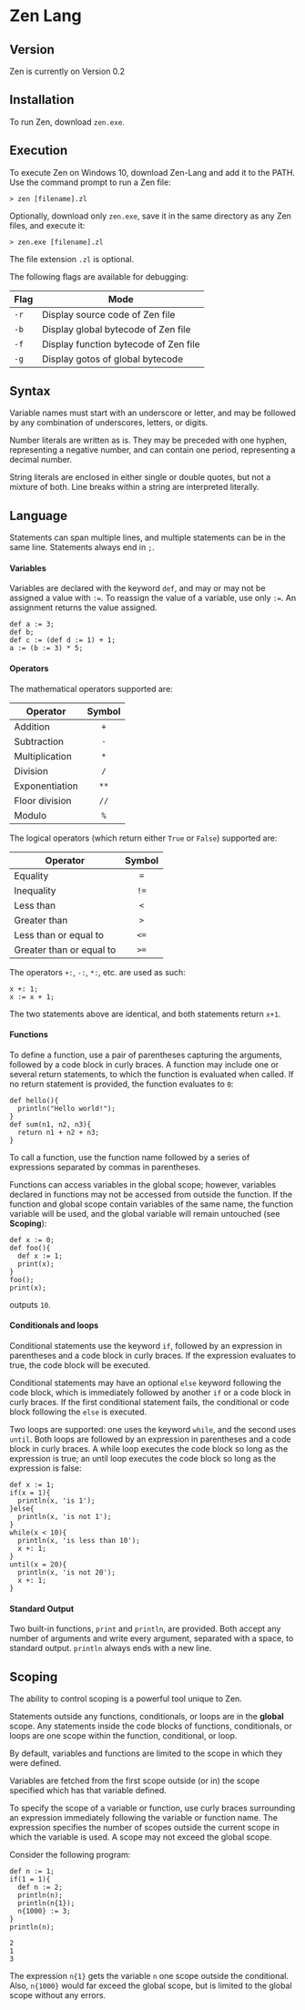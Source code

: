 # Zen Lang

## Version

Zen is currently on Version 0.2

## Installation

To run Zen, download `zen.exe`.

## Execution

To execute Zen on Windows 10, download Zen-Lang and add it to the PATH. Use the command prompt to run a Zen file:
```
> zen [filename].zl
```

Optionally, download only `zen.exe`, save it in the same directory as any Zen files, and execute it:

```
> zen.exe [filename].zl
```

The file extension `.zl` is optional.

The following flags are available for debugging:

Flag|Mode
-|-
`-r`|Display source code of Zen file
`-b`|Display global bytecode of Zen file
`-f`|Display function bytecode of Zen file
`-g`|Display gotos of global bytecode

## Syntax

Variable names must start with an underscore or letter, and may be followed by any combination of underscores, letters, or digits.

Number literals are written as is. They may be preceded with one hyphen, representing a negative number, and can contain one period, representing a decimal number.

String literals are enclosed in either single or double quotes, but not a mixture of both. Line breaks within a string are interpreted literally.

## Language

Statements can span multiple lines, and multiple statements can be in the same line. Statements always end in `;`.

#### Variables
Variables are declared with the keyword `def`, and may or may not be assigned a value with `:=`. To reassign the value of a variable, use only `:=`. An assignment returns the value assigned.
```
def a := 3;
def b;
def c := (def d := 1) + 1;
a := (b := 3) * 5;
```
#### Operators
The mathematical operators supported are:

Operator|Symbol
-|:-:
Addition|`+`
Subtraction|`-`
Multiplication|`*`
Division|`/`
Exponentiation|`**`
Floor division|`//`
Modulo|`%`

The logical operators (which return either `True` or `False`) supported are:

|Operator|Symbol|
-|:-:
Equality|`=`
Inequality|`!=`
Less than|`<`
Greater than|`>`
Less than or equal to|`<=`
Greater than or equal to|`>=`

The operators `+:`, `-:`, `*:`, etc. are used as such:
```
x +: 1;
x := x + 1;
```
The two statements above are identical, and both statements return `x+1`.

#### Functions
To define a function, use a pair of parentheses capturing the arguments, followed by a code block in curly braces. A function may include one or several return statements, to which the function is evaluated when called. If no return statement is provided, the function evaluates to `0`:
```
def hello(){
  println("Hello world!");
}
def sum(n1, n2, n3){
  return n1 + n2 + n3;
}
```
To call a function, use the function name followed by a series of expressions separated by commas in parentheses.

Functions can access variables in the global scope; however, variables declared in functions may not be accessed from outside the function. If the function and global scope contain variables of the same name, the function variable will be used, and the global variable will remain untouched (see **Scoping**):

```
def x := 0;
def foo(){
  def x := 1;
  print(x);
}
foo();
print(x);
```
outputs `10`.

#### Conditionals and loops
Conditional statements use the keyword `if`, followed by an expression in parentheses and a code block in curly braces. If the expression evaluates to true, the code block will be executed.

Conditional statements may have an optional `else` keyword following the code block, which is immediately followed by another `if` or a code block in curly braces. If the first conditional statement fails, the conditional or code block following the `else` is executed.

Two loops are supported: one uses the keyword `while`, and the second uses `until`. Both loops are followed by an expression in parentheses and a code block in curly braces. A while loop executes the code block so long as the expression is true; an until loop executes the code block so long as the expression is false:
```
def x := 1;
if(x = 1){
  println(x, 'is 1');
}else{
  println(x, 'is not 1');
}
while(x < 10){
  println(x, 'is less than 10');
  x +: 1;
}
until(x = 20){
  println(x, 'is not 20');
  x +: 1;
}
```
#### Standard Output
Two built-in functions, `print` and `println`, are provided. Both accept any number of arguments and write every argument, separated with a space, to standard output. `println` always ends with a new line.

## Scoping

The ability to control scoping is a powerful tool unique to Zen.

Statements outside any functions, conditionals, or loops are in the **global** scope. Any statements inside the code blocks of functions, conditionals, or loops are one scope within the function, conditional, or loop.

By default, variables and functions are limited to the scope in which they were defined.

Variables are fetched from the first scope outside (or in) the scope specified which has that variable defined.

To specify the scope of a variable or function, use curly braces surrounding an expression immediately following the variable or function name. The expression specifies the number of scopes outside the current scope in which the variable is used. A scope may not exceed the global scope.

Consider the following program:
```
def n := 1;
if(1 = 1){
  def n := 2;
  println(n);
  println(n{1});
  n{1000} := 3;
}
println(n);
```
```
2
1
3
```
The expression `n{1}` gets the variable `n` one scope outside the conditional. Also, `n{1000}` would far exceed the global scope, but is limited to the global scope without any errors.
